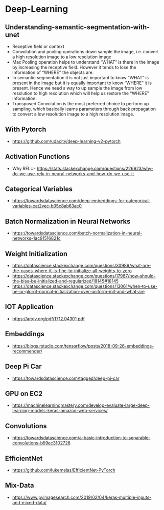 # Deep-Learning

## Understanding-semantic-segmentation-with-unet

* Receptive field or context
* Convolution and pooling operations down sample the image, i.e. convert a high resolution image to a low resolution image
* Max Pooling operation helps to understand “WHAT” is there in the image by increasing the receptive field. However it tends to lose the information of “WHERE” the objects are.
* In semantic segmentation it is not just important to know “WHAT” is present in the image but it is equally important to know “WHERE” it is present. Hence we need a way to up sample the image from low resolution to high resolution which will help us restore the “WHERE” information.
* Transposed Convolution is the most preferred choice to perform up sampling, which basically learns parameters through back propagation to convert a low resolution image to a high resolution image.

## With Pytorch

* https://github.com/udacity/deep-learning-v2-pytorch


## Activation Functions

* Why RELU- https://stats.stackexchange.com/questions/226923/why-do-we-use-relu-in-neural-networks-and-how-do-we-use-it

## Categorical Variables

* https://towardsdatascience.com/deep-embeddings-for-categorical-variables-cat2vec-b05c8ab63ac0

## Batch Normalization in Neural Networks

* https://towardsdatascience.com/batch-normalization-in-neural-networks-1ac91516821c

## Weight Initialization

* https://datascience.stackexchange.com/questions/30989/what-are-the-cases-where-it-is-fine-to-initialize-all-weights-to-zero
* https://datascience.stackexchange.com/questions/17987/how-should-the-bias-be-initialized-and-regularized/18145#18145
* https://datascience.stackexchange.com/questions/13061/when-to-use-he-or-glorot-normal-initialization-over-uniform-init-and-what-are

## IOT Application
- https://arxiv.org/pdf/1712.04301.pdf

## Embeddings
- https://blogs.rstudio.com/tensorflow/posts/2018-09-26-embeddings-recommender/

## Deep Pi Car
- https://towardsdatascience.com/tagged/deep-pi-car

## GPU on EC2
- https://machinelearningmastery.com/develop-evaluate-large-deep-learning-models-keras-amazon-web-services/

## Convolutions
- https://towardsdatascience.com/a-basic-introduction-to-separable-convolutions-b99ec3102728

## EfficientNet
- https://github.com/lukemelas/EfficientNet-PyTorch

## Mix-Data
- https://www.pyimagesearch.com/2019/02/04/keras-multiple-inputs-and-mixed-data/
